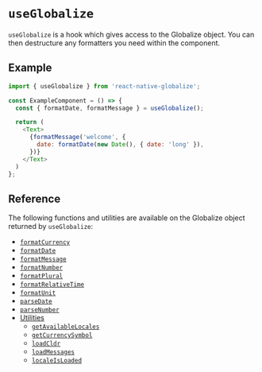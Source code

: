 # `useGlobalize`

`useGlobalize` is a hook which gives access to the Globalize object. You can then destructure any formatters you need within the component.

## Example

```js
import { useGlobalize } from 'react-native-globalize';

const ExampleComponent = () => {
  const { formatDate, formatMessage } = useGlobalize();

  return (
    <Text>
      {formatMessage('welcome', {
        date: formatDate(new Date(), { date: 'long' }),
      })}
    </Text>
  )
};
```

## Reference

The following functions and utilities are available on the Globalize object returned by `useGlobalize`:

- [`formatCurrency`](docs/api/formatCurrency.md)
- [`formatDate`](docs/api/formatDate.md)
- [`formatMessage`](docs/api/formatMessage.md)
- [`formatNumber`](docs/api/formatNumber.md)
- [`formatPlural`](docs/api/formatPlural.md)
- [`formatRelativeTime`](docs/api/formatRelativeTime.md)
- [`formatUnit`](docs/api/formatUnit.md)
- [`parseDate`](docs/api/parseDate.md)
- [`parseNumber`](docs/api/parseNumber.md)
- [Utilities](docs/api/utilities.md)
  - [`getAvailableLocales`](docs/api/utilities.md#getavailablelocales)
  - [`getCurrencySymbol`](docs/api/utilities.md#getcurrencysymbol)
  - [`loadCldr`](docs/api/utilities.md#loadcldr)
  - [`loadMessages`](docs/api/utilities.md#loadmessages)
  - [`localeIsLoaded`](docs/api/utilities.md#localeisloaded)
